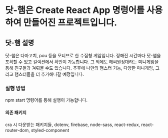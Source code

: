 # 닷-햄은 Create React App 명령어를 사용하여 만들어진 프로젝트입니다.

## 닷-햄 설명
닷-햄은 다마고치, pou 등을 모티브로 한 수집형 게임입니다. 정해진 시간마다 닷-햄을 포획할 수 있고 컬렉션에서 확인이 가능합니다. 그 외에도 해씨원정대라는 미니게임을 통해 친구들과 겨뤄볼 수도 있습니다. 추후에 나만의 햄스터 기능, 다양한 미니게임, 그리고 햄스터들을 더 추가해나갈 예정입니다.

### 실행 방법
npm start 명령어를 통해 실행이 가능합니다.

#### 의존 패키지
cra 시 다운받는 패키지들, dotenv, firebase, node-sass, react-redux, react-router-dom, styled-component
